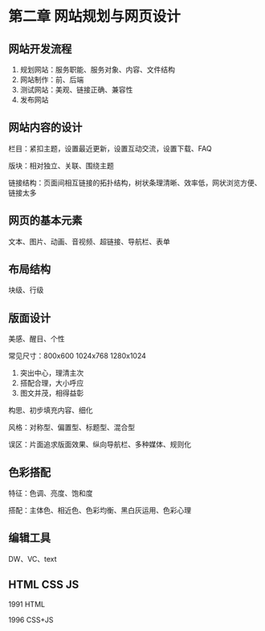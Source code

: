 # 第二章 网站规划与网页设计

## 网站开发流程

1. 规划网站：服务职能、服务对象、内容、文件结构
2. 网站制作：前、后端
3. 测试网站：美观、链接正确、兼容性
4. 发布网站

## 网站内容的设计

栏目：紧扣主题，设置最近更新，设置互动交流，设置下载、FAQ

版块：相对独立、关联、围绕主题

链接结构：页面间相互链接的拓扑结构，树状条理清晰、效率低，网状浏览方便、链接太多

## 网页的基本元素

文本、图片、动画、音视频、超链接、导航栏、表单

## 布局结构

块级、行级

## 版面设计

美感、醒目、个性

常见尺寸：800x600 1024x768 1280x1024

1. 突出中心，理清主次
2. 搭配合理，大小呼应
3. 图文并茂，相得益彰

构思、初步填充内容、细化

风格：对称型、偏置型、标题型、混合型

误区：片面追求版面效果、纵向导航栏、多种媒体、规则化

## 色彩搭配

特征：色调、亮度、饱和度

搭配：主体色、相近色、色彩均衡、黑白灰运用、色彩心理

## 编辑工具

DW、VC、text

## HTML CSS JS

1991 HTML

1996 CSS+JS
